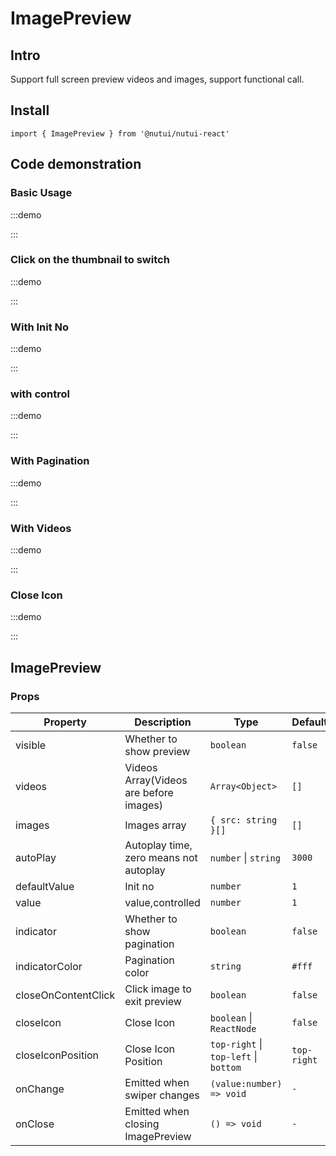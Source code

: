 # ImagePreview

## Intro

Support full screen preview videos and images, support functional call.

## Install

```tsx
import { ImagePreview } from '@nutui/nutui-react'
```

## Code demonstration

### Basic Usage

:::demo

<CodeBlock src='h5/demo1.tsx'></CodeBlock>

:::

### Click on the thumbnail to switch

:::demo

<CodeBlock src='h5/demo2.tsx'></CodeBlock>

:::

### With Init No

:::demo

<CodeBlock src='h5/demo3.tsx'></CodeBlock>

:::

### with control

:::demo

<CodeBlock src='h5/demo4.tsx'></CodeBlock>

:::

### With Pagination

:::demo

<CodeBlock src='h5/demo5.tsx'></CodeBlock>

:::

### With Videos

:::demo

<CodeBlock src='h5/demo6.tsx'></CodeBlock>

:::

### Close Icon

:::demo

<CodeBlock src='h5/demo7.tsx'></CodeBlock>

:::

## ImagePreview

### Props

| Property | Description | Type | Default |
| --- | --- | --- | --- |
| visible | Whether to show preview | `boolean` | `false` |
| videos | Videos Array(Videos are before images) | `Array<Object>` | `[]` |
| images | Images array | `{ src: string }[]` | `[]` |
| autoPlay | Autoplay time, zero means not autoplay | `number` \| `string` | `3000` |
| defaultValue | Init no | `number` | `1` |
| value | value,controlled | `number` | `1` |
| indicator | Whether to show pagination | `boolean` | `false` |
| indicatorColor | Pagination color | `string` | `#fff` |
| closeOnContentClick | Click image to exit preview | `boolean` | `false` |
| closeIcon | Close Icon | `boolean` \| `ReactNode` | `false` |
| closeIconPosition | Close Icon Position | `top-right` \| `top-left` \| `bottom` | `top-right` |
| onChange | Emitted when swiper changes | `(value:number) => void` | `-` |
| onClose | Emitted when closing ImagePreview | `() => void` | `-` |